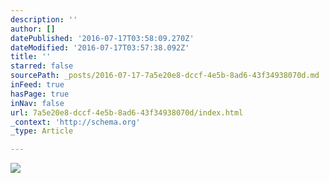 ```yaml
---
description: ''
author: []
datePublished: '2016-07-17T03:58:09.270Z'
dateModified: '2016-07-17T03:57:38.092Z'
title: ''
starred: false
sourcePath: _posts/2016-07-17-7a5e20e8-dccf-4e5b-8ad6-43f34938070d.md
inFeed: true
hasPage: true
inNav: false
url: 7a5e20e8-dccf-4e5b-8ad6-43f34938070d/index.html
_context: 'http://schema.org'
_type: Article

---
```

![](https://the-grid-user-content.s3-us-west-2.amazonaws.com/fbf55209-8c30-42a3-8e60-506570154d9c.jpg)